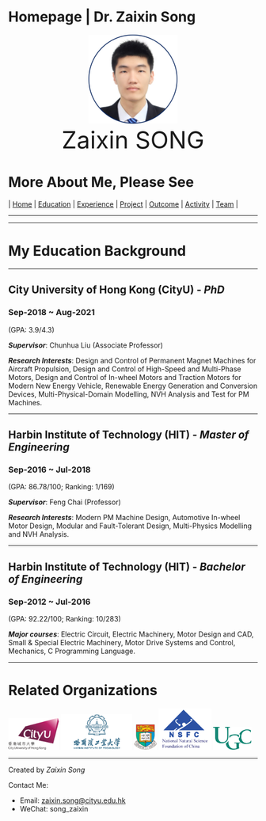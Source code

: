 # Homepage  |  Dr. Zaixin Song

<div align=center><img src="https://github.com/songzaixin/cv/raw/zxs-patch-cv/image/icon1.jpg" alt="image-icon1" style="zoom:25%;" /></div>

<center><font size=12> Zaixin SONG </font></center>

# More About Me, Please See

| [Home](https://songzaixin.github.io/cv/)  | [Education](https://songzaixin.github.io/cv-education/) | [Experience](https://songzaixin.github.io/cv-experience/) | [Project](https://songzaixin.github.io/cv-project/) | [Outcome](https://songzaixin.github.io/cv-outcome/) | [Activity](https://songzaixin.github.io/cv-activity/) | [Team](https://songzaixin.github.io/cv-team/) |

---

---


# My Education Background

---

## City University of Hong Kong (CityU) - *PhD*

### Sep-2018 ~ Aug-2021

(GPA: 3.9/4.3) 

***Supervisor***: Chunhua Liu (Associate Professor)

***Research Interests***: Design and Control of Permanent Magnet Machines for Aircraft Propulsion, Design and Control of High-Speed and Multi-Phase Motors, Design and Control of In-wheel Motors and Traction Motors for Modern New Energy Vehicle, Renewable Energy Generation and Conversion Devices, Multi-Physical-Domain Modelling, NVH Analysis and Test for PM Machines.

---

## Harbin Institute of Technology (HIT) - *Master of Engineering*

### Sep-2016 ~ Jul-2018

(GPA: 86.78/100; Ranking: 1/169) 

***Supervisor***: Feng Chai (Professor)

***Research Interests***: Modern PM Machine Design, Automotive In-wheel Motor Design, Modular and Fault-Tolerant Design, Multi-Physics Modelling and NVH Analysis.

---

## Harbin Institute of Technology (HIT) - *Bachelor of Engineering*

### Sep-2012 ~ Jul-2016

(GPA: 92.22/100; Ranking: 10/283)

***Major courses***: Electric Circuit, Electric Machinery, Motor Design and CAD, Small & Special Electric Machinery, Motor Drive Systems and Control, Mechanics, C Programming Language. 

---


# Related Organizations

<div align=left>
<img src="https://github.com/songzaixin/cv/raw/zxs-patch-cv/image/logo-cityu.png" alt="image-cityu" style="zoom:10%;" />
<img src="https://github.com/songzaixin/cv/raw/zxs-patch-cv/image/logo-hit.png" alt="image-hit" style="zoom:40%;" />
<img src="https://github.com/songzaixin/cv/raw/zxs-patch-cv/image/logo-hku.png" alt="image-hku" style="zoom:5%;" />
<img src="https://github.com/songzaixin/cv/raw/zxs-patch-cv/image/logo-nsfc.png" alt="image-nsfc" style="zoom:30%;" />
<img src="https://github.com/songzaixin/cv/raw/zxs-patch-cv/image/logo-ugc.png" alt="image-ugc" style="zoom:7.5%;" />
</div>

---

Created by *Zaixin Song*

Contact Me: 
* Email: zaixin.song@cityu.edu.hk
* WeChat: song_zaixin
